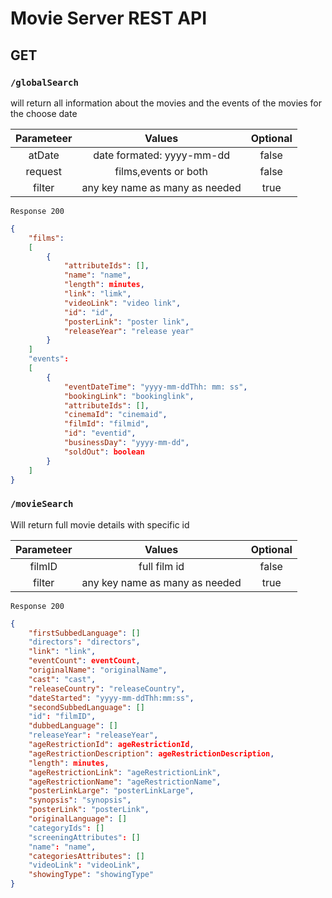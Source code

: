 # Movie Server REST API


## GET 
### `/globalSearch` 


will return all information about the movies and the events of the movies for the choose date

|Parameteer|Values|Optional
|:--------:|:----:|:-------:
|atDate|date formated: yyyy-mm-dd|false
|request|films,events or both|false
|filter|any key name as many as needed|true

`Response 200`
```json 
{
    "films": 
    [
        {
            "attributeIds": [],
            "name": "name",
            "length": minutes,
            "link": "limk",
            "videoLink": "video link",
            "id": "id",
            "posterLink": "poster link",
            "releaseYear": "release year"
        }
    ]
    "events": 
    [
        {
            "eventDateTime": "yyyy-mm-ddThh: mm: ss",
            "bookingLink": "bookinglink",
            "attributeIds": [],
            "cinemaId": "cinemaid",
            "filmId": "filmid",
            "id": "eventid",
            "businessDay": "yyyy-mm-dd",
            "soldOut": boolean
        }
    ]
}
```

### `/movieSearch` 

 

Will return full movie details with specific id

|Parameteer|Values|Optional
|:--------:|:----:|:-------:
|filmID|full film id|false
|filter|any key name as many as needed|true

`Response 200`
```json 
{
    "firstSubbedLanguage": []
    "directors": "directors",
    "link": "link",
    "eventCount": eventCount,
    "originalName": "originalName",
    "cast": "cast",
    "releaseCountry": "releaseCountry",
    "dateStarted": "yyyy-mm-ddThh:mm:ss",
    "secondSubbedLanguage": []
    "id": "filmID",
    "dubbedLanguage": []
    "releaseYear": "releaseYear",
    "ageRestrictionId": ageRestrictionId,
    "ageRestrictionDescription": ageRestrictionDescription,
    "length": minutes,
    "ageRestrictionLink": "ageRestrictionLink",
    "ageRestrictionName": "ageRestrictionName",
    "posterLinkLarge": "posterLinkLarge",
    "synopsis": "synopsis",
    "posterLink": "posterLink",
    "originalLanguage": []
    "categoryIds": []
    "screeningAttributes": []
    "name": "name",
    "categoriesAttributes": []
    "videoLink": "videoLink",
    "showingType": "showingType"
}
```




